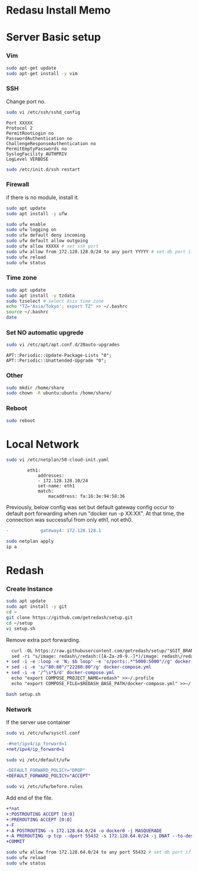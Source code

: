 # Redasu Install Memo

# Server Basic setup

### Vim

```bash
sudo apt-get update
sudo apt-get install -y vim
```

### SSH

Change port no.

```bash
sudo vi /etc/ssh/sshd_config
```

```ssh
Port XXXXX
Protocol 2
PermitRootLogin no
PasswordAuthentication no
ChallengeResponseAuthentication no
PermitEmptyPasswords no
SyslogFacility AUTHPRIV
LogLevel VERBOSE
```

```bash
sudo /etc/init.d/ssh restart
```

### Firewall

if there is no module, install it.

```bash
sudo apt update
sudo apt install -y ufw
```

```bash
sudo ufw enable
sudo ufw logging on
sudo ufw default deny incoming
sudo ufw default allow outgoing
sudo ufw allow XXXXX # set ssh port
sudo ufw allow from 172.128.128.0/24 to any port YYYYY # set db port if you need
sudo ufw reload
sudo ufw status
```

### Time zone

```bash
sudo apt update
sudo apt install -y tzdata
sudo tzselect # select Asis time zone
echo "TZ='Asia/Tokyo'; export TZ" >> ~/.bashrc
source ~/.bashrc
date
```

### Set NO automatic upgrede

```bash
sudo vi /etc/apt/apt.conf.d/20auto-upgrades
```

```
APT::Periodic::Update-Package-Lists "0";
APT::Periodic::Unattended-Upgrade "0";
```

### Other

```bash
sudo mkdir /home/share
sudo chown -R ubuntu:ubuntu /home/share/
```

### Reboot

```bash
sudo reboot
```

# Local Network

```bash
sudo vi /etc/netplan/50-cloud-init.yaml
```

```
        eth1:
            addresses:
            - 172.128.128.10/24
            set-name: eth1
            match:
                macaddress: fa:16:3e:94:58:36
```

Previously, below config was set but default gateway config occur to default port forwarding when run "docker run -p XX:XX".
At that time, the connection was successful from only eth1, not eth0.

```diff
-            gateway4: 172.128.128.1
```

```bash
sudo netplan apply
ip a
```

# Redash

### Create Instance

```bash
sudo apt update
sudo apt install -y git
cd ~
git clone https://github.com/getredash/setup.git
cd ~/setup
vi setup.sh
```

Remove extra port forwarding.

```diff
  curl -OL https://raw.githubusercontent.com/getredash/setup/"$GIT_BRANCH"/data/docker-compose.yml
  sed -ri "s/image: redash\/redash:([A-Za-z0-9.-]*)/image: redash\/redash:$LATEST_VERSION/" docker-compose.yml
+ sed -i -e :loop -e 'N; $b loop' -e 's/ports:.*"5000:5000"//g' docker-compose.yml
+ sed -i -e 's/"80:80"/"22280:80"/g' docker-compose.yml
+ sed -i -e '/^\s*$/d' docker-compose.yml
  echo "export COMPOSE_PROJECT_NAME=redash" >>~/.profile
  echo "export COMPOSE_FILE=$REDASH_BASE_PATH/docker-compose.yml" >>~/.profile
```

```bash
bash setup.sh
```

### Network

If the server use container 

```bash
sudo vi /etc/ufw/sysctl.conf
```

```diff
-#net/ipv4/ip_forward=1
+net/ipv4/ip_forward=1
```

```bash
sudo vi /etc/default/ufw
```

```diff
-DEFAULT_FORWARD_POLICY="DROP"
+DEFAULT_FORWARD_POLICY="ACCEPT"
```

```bash
sudo vi /etc/ufw/before.rules
```

Add end of the file.

```diff
+*nat
+:POSTROUTING ACCEPT [0:0]
+:PREROUTING ACCEPT [0:0]
+-F
+-A POSTROUTING -s 172.128.64.0/24 -o docker0 -j MASQUERADE
+-A PREROUTING -p tcp --dport 55432 -s 172.128.64.0/24 -j DNAT --to-destination 172.17.0.2:5432
+COMMIT
```

```bash
sudo ufw allow from 172.128.64.0/24 to any port 55432 # set db port if you need
sudo ufw reload
sudo ufw status
```